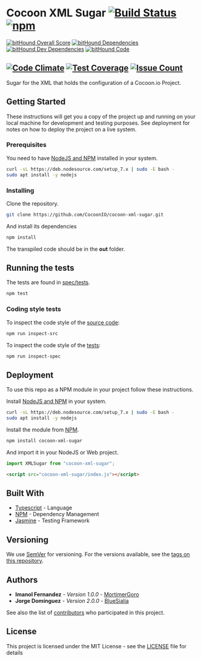 # Cocoon XML Sugar [![Build Status](https://travis-ci.org/CocoonIO/cocoon-xml-sugar.svg?branch=master)](https://travis-ci.org/CocoonIO/cocoon-xml-sugar) [![npm](https://img.shields.io/npm/v/cocoon-xml-sugar.svg)](https://www.npmjs.com/package/cocoon-xml-sugar)

[![bitHound Overall Score](https://www.bithound.io/github/CocoonIO/cocoon-xml-sugar/badges/score.svg)](https://www.bithound.io/github/CocoonIO/cocoon-xml-sugar)
[![bitHound Dependencies](https://www.bithound.io/github/CocoonIO/cocoon-xml-sugar/badges/dependencies.svg)](https://www.bithound.io/github/CocoonIO/cocoon-xml-sugar/master/dependencies/npm)
[![bitHound Dev Dependencies](https://www.bithound.io/github/CocoonIO/cocoon-xml-sugar/badges/devDependencies.svg)](https://www.bithound.io/github/CocoonIO/cocoon-xml-sugar/master/dependencies/npm)
[![bitHound Code](https://www.bithound.io/github/CocoonIO/cocoon-xml-sugar/badges/code.svg)](https://www.bithound.io/github/CocoonIO/cocoon-xml-sugar)

[![Code Climate](https://codeclimate.com/github/CocoonIO/cocoon-xml-sugar/badges/gpa.svg)](https://codeclimate.com/github/CocoonIO/cocoon-xml-sugar)
[![Test Coverage](https://codeclimate.com/github/CocoonIO/cocoon-xml-sugar/badges/coverage.svg)](https://codeclimate.com/github/CocoonIO/cocoon-xml-sugar/coverage)
[![Issue Count](https://codeclimate.com/github/CocoonIO/cocoon-xml-sugar/badges/issue_count.svg)](https://codeclimate.com/github/CocoonIO/cocoon-xml-sugar)
---

Sugar for the XML that holds the configuration of a Cocoon.io Project.

## Getting Started

These instructions will get you a copy of the project up and running on your local machine for development and testing
purposes. See deployment for notes on how to deploy the project on a live system.

### Prerequisites

You need to have [NodeJS and NPM](https://nodejs.org/en/download/package-manager/) installed in your system.

```bash
curl -sL https://deb.nodesource.com/setup_7.x | sudo -E bash -
sudo apt install -y nodejs
```

### Installing

Clone the repository.

```bash
git clone https://github.com/CocoonIO/cocoon-xml-sugar.git
```

And install its dependencies

```bash
npm install
```

The transpiled code should be in the **out** folder.

## Running the tests

The tests are found in [spec/tests](spec/tests).

```bash
npm test
```

### Coding style tests

To inspect the code style of the [source code](src):

```bash
npm run inspect-src
```

To inspect the code style of the [tests](spec/tests):

```bash
npm run inspect-spec
```

## Deployment

To use this repo as a NPM module in your project follow these instructions.

Install [NodeJS and NPM](https://nodejs.org/en/download/package-manager/) in your system.

```bash
curl -sL https://deb.nodesource.com/setup_7.x | sudo -E bash -
sudo apt install -y nodejs
```

Install the module from [NPM](https://www.npmjs.com/package/cocoon-xml-sugar).

```bash
npm install cocoon-xml-sugar
```

And import it in your NodeJS or Web project.

```js
import XMLSugar from "cocoon-xml-sugar";
```

```html
<script src="cocoon-xml-sugar/index.js"></script>
```

## Built With

* [Typescript](https://www.typescriptlang.org/) - Language
* [NPM](http://www.npmjs.com/) - Dependency Management
* [Jasmine](https://jasmine.github.io/) - Testing Framework

## Versioning

We use [SemVer](http://semver.org/) for versioning. For the versions available, see the
[tags on this repository](https://github.com/CocoonIO/cocoon-xml-sugar/tags). 

## Authors

* **Imanol Fernandez** - *Version 1.0.0* - [MortimerGoro](https://github.com/MortimerGoro)
* **Jorge Domínguez** - *Version 2.0.0* - [BlueSialia](https://github.com/BlueSialia)

See also the list of [contributors](https://github.com/your/project/contributors) who participated in this project.

## License

This project is licensed under the MIT License - see the [LICENSE](LICENSE) file for details
